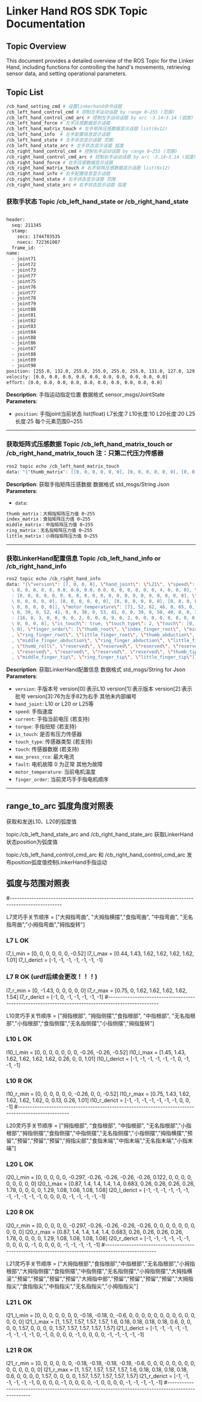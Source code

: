 # Linker Hand ROS SDK Topic Documentation

## Topic Overview

This document provides a detailed overview of the ROS Topic for the Linker Hand, including functions for controlling the hand's movements, retrieving sensor data, and setting operational parameters.

## Topic List
```bash
/cb_hand_setting_cmd # 设置linkerhand命令话题
/cb_left_hand_control_cmd # 控制左手运动话题 by range 0~255 (范围)
/cb_left_hand_control_cmd_arc # 控制左手运动话题 by arc -3.14~3.14 (弧度) 
/cb_left_hand_force # 左手压感数据显示话题
/cb_left_hand_matrix_touch # 左手矩阵压感数据显示话题 list(6x12)
/cb_left_hand_info  # 左手配置信息显示话题
/cb_left_hand_state # 左手状态显示话题 范围
/cb_left_hand_state_arc # 左手状态显示话题 弧度
/cb_right_hand_control_cmd # 控制右手运动话题 by range 0~255 (范围)
/cb_right_hand_control_cmd_arc # 控制右手运动话题 by arc -3.14~3.14 (弧度)
/cb_right_hand_force # 右手压感数据显示话题
/cb_right_hand_matrix_touch # 右手矩阵压感数据显示话题 list(6x12)
/cb_right_hand_info # 右手配置信息显示话题
/cb_right_hand_state # 右手状态显示话题 范围
/cb_right_hand_state_arc # 右手状态显示话题 弧度
```

### 获取手状态 Topic /cb_left_hand_state or /cb_right_hand_state
```bash

header: 
  seq: 211345
  stamp: 
    secs: 1744703535
    nsecs: 722361087
  frame_id: ''
name: 
  - joint71
  - joint72
  - joint73
  - joint77
  - joint75
  - joint76
  - joint77
  - joint78
  - joint79
  - joint80
  - joint81
  - joint82
  - joint83
  - joint84
  - joint88
  - joint86
  - joint87
  - joint88
  - joint89
  - joint90
position: [255.0, 132.0, 255.0, 255.0, 255.0, 255.0, 131.0, 127.0, 129.0, 127.0]
velocity: [0.0, 0.0, 0.0, 0.0, 0.0, 0.0, 0.0, 0.0, 0.0, 0.0]
effort: [0.0, 0.0, 0.0, 0.0, 0.0, 0.0, 0.0, 0.0, 0.0, 0.0]
```
**Description**: 
手指运动指定位置 数据格式 sensor_msgs/JointState 
**Parameters**:
- `position`: 手指joint当前状态 list(float) L7长度:7 L10长度:10 L20长度:20 L25长度:25 每个元素范围0~255 
---



### 获取矩阵式压感数据 Topic /cb_left_hand_matrix_touch or /cb_right_hand_matrix_touch 注：只第二代压力传感器
```bash
ros2 topic echo /cb_left_hand_matrix_touch
data: "{"thumb_matrix": [[0, 0, 0, 0, 0, 0], [0, 0, 0, 0, 0, 0], [0, 0, 0, 0, 0, 0], [0,0, 0, 0, 0, 0], [0, 0, 0, 0, 0, 0], [0, 0, 0, 0, 0, 0], [0, 0, 0, 0, 0, 0], [0,0, 0, 0, 0, 0], [0, 0, 0, 0, 0, 0], [0, 0, 0, 0, 0, 0], [0, 0, 0, 0, 0, 0], [0,0, 0, 0, 0, 0]], "index_matrix": [[0, 0, 0, 0, 0, 0], [0, 0, 0, 0, 0, 0], [0, 0, 0, 0, 0, 0], [0, 0, 0, 0, 0, 0], [0, 0, 0, 0, 0, 0], [0, 0, 0, 0, 0, 0], [0, 0, 0, 0, 0, 0], [0, 0, 0, 0, 0, 0], [0, 0, 0, 0, 0, 0], [0, 0, 0, 0, 0, 0], [0,  0, 0, 0, 0, 0], [0, 0, 0, 0, 0, 0]], "middle_matrix": [[0, 0, 0, 0, 0, 0], [0, 0, 0, 0, 0, 0], [0, 0, 0, 0, 0, 0], [0, 0, 0, 0, 0, 0], [0, 0, 0, 0, 0, 0], [0, 0, 0, 0, 0, 0], [0, 0, 0, 0, 0, 0], [0, 0, 0, 0, 0, 0], [0, 0, 0, 0, 0, 0], [0, 0, 0, 0, 0, 0], [0, 0, 0, 0, 0, 0], [0, 0, 0, 0, 0, 0]], "ring_matrix": [[0, 0, 0, 0, 0, 0], [0, 0, 0, 0, 0, 0], [0, 0, 0, 0, 0, 0], [0, 0, 0, 0, 0, 0], [0, 0, 0, 0, 0, 0], [0, 0, 0, 0, 0, 0], [0, 0, 0, 0, 0, 0], [0, 0, 0, 0, 0, 0], [0, 0, 0, 0, 0, 0], [0, 0, 0, 0, 0, 0], [0, 0, 0, 0, 0, 0], [0, 0, 0, 0, 0, 0]], "little_matrix": [[0, 0, 0, 0, 0, 0], [0, 0, 0, 0, 0, 0], [0, 0, 0, 0, 0, 0], [0, 0, 0, 0, 0, 0], [0, 0, 0, 0, 0, 0], [0, 0, 0, 0, 0, 0], [0, 0, 0, 0, 0, 0], [0, 0, 0, 0, 0, 0], [0, 0, 0, 0, 0, 0], [0, 0, 0, 0, 0, 0], [0, 0, 0, 0, 0, 0], [0, 0, 0, 0, 0, 0]]}"
```
**Description**: 
获取手指矩阵压感数据 数据格式 std_msgs/String Json
**Parameters**:
- `data`:
```bash
thumb_matrix：大拇指矩阵压力值 0~255
index_matrix：食指矩阵压力值 0~255
middle_matrix：中指矩阵压力值 0~255
ring_matrix：无名指矩阵压力值 0~255
little_matrix：小拇指矩阵压力值 0~255
```
---
### 获取LinkerHand配置信息 Topic /cb_left_hand_info or /cb_right_hand_info
```bash
ros2 topic echo /cb_right_hand_info
data: "{\"version\": [7, 0, 0, 0], \"hand_joint\": \"L21\", \"speed\": [1, 0, 0, 0, 0, 0,\
  \ 0, 0, 0, 0, 6, 0.0, 0.0, 0.0, 0.0, 0, 0, 0, 0, 0, 0, 4, 0, 0, 0], \"current\"\
  : [0, 0, 0, 0, 0, 0, 0, 0, 0, 0, 0, 0, 0, 0, 0, 0, 0, 0, 0, 0, 0], \"fault\": [[0,\
  \ 0, 0, 0, 0, 0], [0, 0, 0, 0, 0, 0], [0, 0, 0, 0, 0, 0], [0, 0, 0, 0, 0, 0], [0,\
  \ 0, 0, 0, 0, 0]], \"motor_temperature\": [71, 52, 62, 46, 0, 65, 0, 50, 40, 0,\
  \ 0, 39, 0, 52, 41, 0, 0, 38, 0, 53, 41, 0, 0, 39, 0, 50, 40, 0, 0, 38], \"torque\"\
  : [16, 8, 3, 0, 0, 9, 0, 2, 0, 0, 0, 9, 0, 2, 0, 0, 0, 0, 0, 8, 0, 0, 0, 0, 0, 8,\
  \ 0, 0, 0, 8], \"is_touch\": true, \"touch_type\": 2, \"touch\": [0, 0, 0, 0, 0,\
  \ 0], \"finger_order\": [\"thumb_root\", \"index_finger_root\", \"middle_finger_root\"\
  , \"ring_finger_root\", \"little_finger_root\", \"thumb_abduction\", \"index_finger_abduction\"\
  , \"middle_finger_abduction\", \"ring_finger_abduction\", \"little_finger_abduction\"\
  , \"thumb_roll\", \"reserved\", \"reserved\", \"reserved\", \"reserved\", \"thumb_middle_joint\"\
  , \"reserved\", \"reserved\", \"reserved\", \"reserved\", \"thumb_tip\", \"index_finger_tip\"\
  , \"middle_finger_tip\", \"ring_finger_tip\", \"little_finger_tip\"]}"
```
**Description**: 
获取LinkerHand配置信息 数据格式 std_msgs/String for Json
**Parameters**:
- `version`: 手版本号 version[0]:表示L10 version[1]:表示版本 version[2]:表示批号 version[3]:76为左手82为右手 其他未内部编号
- `hand_joint`: L10 or L20 or L25等
- `speed`: 手指速度
- `current`: 手指当前电压 (若支持)
- `torque`: 手指扭矩 (若支持)
- `is_touch`: 是否有压力传感器
- `touch_type`: 传感器类型 (若支持)
- `touch`: 传感器数据 (若支持)
- `max_press_rco`: 最大电流
- `fault`: 电机故障 0 为正常 其他为故障
- `motor_temperature`: 当前电机温度
- `finger_order`: 当前灵巧手手指电机顺序

---



## range_to_arc 弧度角度对照表

获取和发送L10、L20的弧度值

topic:/cb_left_hand_state_arc and /cb_right_hand_state_arc 获取LinkerHand状态position为弧度值

topic:/cb_left_hand_control_cmd_arc 和 /cb_right_hand_control_cmd_arc 发布position弧度值控制LinkerHand手指运动

## 弧度与范围对照表

#---------------------------------------------------------------------------------------------------

L7灵巧手关节顺序 = ["大拇指弯曲", "大拇指横摆","食指弯曲", "中指弯曲", "无名指弯曲","小拇指弯曲","拇指旋转"]
### L7 L OK
l7_l_min = [0, 0, 0, 0, 0, 0, -0.52]
l7_l_max = [0.44, 1.43, 1.62, 1.62, 1.62, 1.62, 1.01]
l7_l_derict = [-1, -1, -1, -1, -1, -1, -1]
### L7 R OK (urdf后续会更改！！！)
l7_r_min = [0, -1.43, 0, 0, 0, 0, 0]
l7_r_max = [0.75, 0, 1.62, 1.62, 1.62, 1.62, 1.54]
l7_r_derict = [-1, 0, -1, -1, -1, -1, -1]
#---------------------------------------------------------------------------------------------------

L10灵巧手关节顺序 = ["拇指根部", "拇指侧摆","食指根部", "中指根部", "无名指根部","小指根部","食指侧摆","无名指侧摆","小指侧摆","拇指旋转"]
### L10 L OK
l10_l_min = [0, 0, 0, 0, 0, 0, 0, -0.26, -0.26, -0.52]
l10_l_max = [1.45, 1.43, 1.62, 1.62, 1.62, 1.62, 0.26, 0, 0, 1.01]
l10_l_derict = [-1, -1, -1, -1, -1, -1, 0, -1, -1, -1]
### L10 R OK
l10_r_min = [0, 0, 0, 0, 0, 0, -0.26, 0, 0, -0.52]
l10_r_max = [0.75, 1.43, 1.62, 1.62, 1.62, 1.62, 0, 0.13, 0.26, 1.01]
l10_r_derict = [-1, -1, -1, -1, -1, -1, -1, 0, 0, -1]
#---------------------------------------------------------------------------------------------------

L20灵巧手关节顺序 = ["拇指根部", "食指根部", "中指根部", "无名指根部","小指根部","拇指侧摆","食指侧摆","中指侧摆","无名指侧摆","小指侧摆","拇指横摆","预留","预留","预留","预留","拇指尖部","食指末端","中指末端","无名指末端","小指末端"]
### L20 L OK
l20_l_min = [0, 0, 0, 0, 0, -0.297, -0.26, -0.26, -0.26, -0.26, 0.122, 0, 0, 0, 0, 0, 0, 0, 0, 0]
l20_l_max = [0.87, 1.4, 1.4, 1.4, 1.4, 0.683, 0.26, 0.26, 0.26, 0.26, 1.78, 0, 0, 0, 0, 1.29, 1.08, 1.08, 1.08, 1.08]
l20_l_derict = [-1, -1, -1, -1, -1, -1, -1, -1, -1, -1, -1, 0, 0, 0, 0, -1, -1, -1, -1, -1]
### L20 R OK
l20_r_min = [0, 0, 0, 0, 0, -0.297, -0.26, -0.26, -0.26, -0.26, 0, 0, 0, 0, 0, 0, 0, 0, 0, 0]
l20_r_max = [0.87, 1.4, 1.4, 1.4, 1.4, 0.683, 0.26, 0.26, 0.26, 0.26, 1.78, 0, 0, 0, 0, 1.29, 1.08, 1.08, 1.08, 1.08]
l20_r_derict = [-1, -1, -1, -1, -1, -1, 0, 0, 0, 0, -1, 0, 0, 0, 0, -1, -1, -1, -1, -1]
#---------------------------------------------------------------------------------------------------

L21灵巧手关节顺序 = ["大拇指根部","食指根部","中指根部","无名指根部","小拇指根部","大拇指侧摆","食指侧摆","中指侧摆","无名指侧摆","小拇指侧摆","大拇指横滚","预留","预留","预留","预留","大拇指中部","预留","预留","预留","预留","大拇指指尖","食指指尖","中指指尖","无名指指尖","小拇指指尖"]
### L21 L OK
l21_l_min = [0, 0, 0, 0, 0, 0, 0, -0.18, -0.18, 0, -0.6, 0, 0, 0, 0, 0, 0, 0, 0, 0, 0, 0, 0, 0, 0]
l21_l_max = [1, 1.57, 1.57, 1.57, 1.57, 1.6, 0.18, 0.18, 0.18, 0.18, 0.6, 0, 0, 0, 0, 1.57, 0, 0, 0, 0, 1.57, 1.57, 1.57, 1.57, 1.57]
l21_l_derict = [-1, -1, -1, -1, -1, -1, -1, -1, -1, 0, -1, 0, 0, 0, 0, -1, 0, 0, 0, 0, -1, -1, -1, -1, -1]
### L21 R OK
l21_r_min = [0, 0, 0, 0, 0, 0, -0.18, -0.18, -0.18, -0.18, -0.6, 0, 0, 0, 0, 0, 0, 0, 0, 0, 0, 0, 0, 0, 0]
l21_r_max = [1, 1.57, 1.57, 1.57, 1.57, 1.6, 0.18, 0.18, 0.18, 0.18, 0.6, 0, 0, 0, 0, 1.57, 0, 0, 0, 0, 1.57, 1.57, 1.57, 1.57, 1.57]
l21_r_derict = [-1, -1, -1, -1, -1, -1, 0, 0, 0, 0, -1, 0, 0, 0, 0, -1, 0, 0, 0, 0, -1, -1, -1, -1, -1]
#---------------------------------------------------------------------------------------------------
